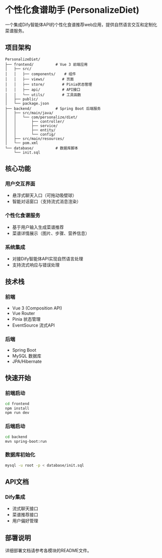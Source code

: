 # 个性化食谱助手 (PersonalizeDiet)

一个集成Dify智能体API的个性化食谱推荐web应用，提供自然语言交互和定制化菜谱服务。

## 项目架构

```
PersonalizeDiet/
├── frontend/          # Vue 3 前端应用
│   ├── src/
│   │   ├── components/    # 组件
│   │   ├── views/        # 页面
│   │   ├── store/        # Pinia状态管理
│   │   ├── api/          # API接口
│   │   └── utils/        # 工具函数
│   ├── public/
│   └── package.json
├── backend/           # Spring Boot 后端服务
│   ├── src/main/java/
│   │   └── com/personalize/diet/
│   │       ├── controller/
│   │       ├── service/
│   │       ├── entity/
│   │       └── config/
│   ├── src/main/resources/
│   └── pom.xml
└── database/          # 数据库脚本
    └── init.sql
```

## 核心功能

### 用户交互界面
- 悬浮式聊天入口（可拖动吸壁球）
- 智能对话窗口（支持流式消息渲染）

### 个性化食谱服务
- 基于用户输入生成菜谱推荐
- 菜谱详情展示（图片、步骤、营养信息）

### 系统集成
- 对接Dify智能体API实现自然语言处理
- 支持流式响应与错误处理

## 技术栈

### 前端
- Vue 3 (Composition API)
- Vue Router
- Pinia 状态管理
- EventSource 流式API

### 后端
- Spring Boot
- MySQL 数据库
- JPA/Hibernate

## 快速开始

### 前端启动
```bash
cd frontend
npm install
npm run dev
```

### 后端启动
```bash
cd backend
mvn spring-boot:run
```

### 数据库初始化
```bash
mysql -u root -p < database/init.sql
```

## API文档

### Dify集成
- 流式聊天接口
- 菜谱推荐接口
- 用户偏好管理

## 部署说明

详细部署文档请参考各模块的README文件。